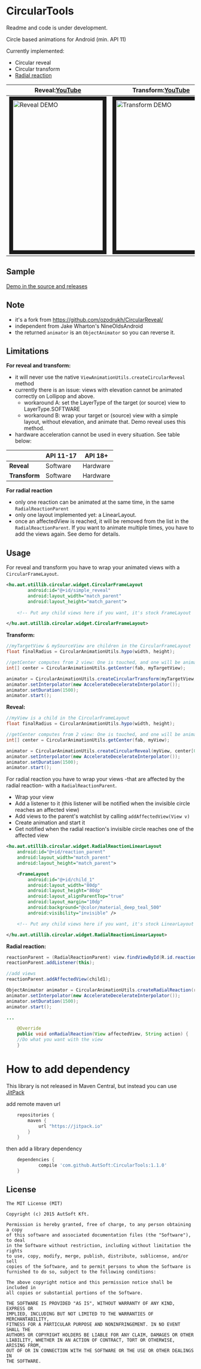 CircularTools
==============

Readme and code is under development.

Circle based animations for Android (min. API 11)

Currently implemented:
- Circular reveal
- Circular transform
- <a href="http://material-design.storage.googleapis.com/videos/animation-responsive-interation-radialReact-example_large_xhdpi.webm">Radial reaction</a>

|**Reveal:**<a href="https://youtu.be/g83nwbi33c0">YouTube</a>|**Transform:**<a href="https://youtu.be/96eBHwWxTiA">YouTube</a>|**Radial reaction:**<a href="https://youtu.be/jv6fs12UJHo">YouTube</a>|
|---------------|-----------|-----------|
|<img src="http://i.imgur.com/pT0UqHA.gif" alt="Reveal DEMO" width="240" height="400" border="10" />|<img src="http://i.imgur.com/QeaoLpD.gif" alt="Transform DEMO" width="240" height="400" border="10" />|<img src="http://i.imgur.com/XkPNT4V.gif" alt="Radial reaction DEMO" width="240" height="400" border="10" />|


Sample
------
<a href="https://github.com/Gordi90/CircularTools/releases">Demo in the source and releases</a>

Note
-----
- it's a fork from https://github.com/ozodrukh/CircularReveal/
- independent from Jake Wharton's NineOldsAndroid
- the returned `animator` is an `ObjectAnimator` so you can reverse it.
 
Limitations
-----------
**For reveal and transform:**
- it will never use the native `ViewAnimationUtils.createCircularReveal` method
- currently there is an issue: views with elevation cannot be animated correctly on Lollipop and above.
	- workaround A: set the LayerType of the target (or source) view to LayerType.SOFTWARE
	- workaround B: wrap your target or (source) view with a simple layout, without elevation, and animate that. Demo reveal uses this method.
- hardware acceleration cannot be used in every situation. See table below:

|               | API 11-17 |  API 18+  |
|---------------|-----------|-----------|
|   **Reveal**  |  Software |  Hardware |
| **Transform** |  Software |  Hardware |

**For radial reaction**
- only one reaction can be animated at the same time, in the same `RadialReactionParent`
- only one layout implemented yet: a LinearLayout.
- once an affectedView is reached, it will be removed from the list in the `RadialReactionParent`. If you want to animate multiple times, you have to add the views again. See demo for details.

Usage
------

For reveal and transform you have to wrap your animated views with a `CircularFrameLayout`.

```xml
<hu.aut.utillib.circular.widget.CircularFrameLayout
        android:id="@+id/simple_reveal"
        android:layout_width="match_parent"
        android:layout_height="match_parent">
    
    <!-- Put any child views here if you want, it's stock FrameLayout  -->

</hu.aut.utillib.circular.widget.CircularFrameLayout>
```
**Transform:**
```java
//myTargetView & mySourceView are children in the CircularFrameLayout
float finalRadius = CircularAnimationUtils.hypo(width, height);

//getCenter computes from 2 view: One is touched, and one will be animated, but you can use anything for center
int[] center = CircularAnimationUtils.getCenter(fab, myTargetView);

animator = CircularAnimationUtils.createCircularTransform(myTargetView, mySourceView, center[0], center[1], 0F, finalRadius);
animator.setInterpolator(new AccelerateDecelerateInterpolator());
animator.setDuration(1500);
animator.start();

```

**Reveal:**
```java
//myView is a child in the CircularFrameLayout
float finalRadius = CircularAnimationUtils.hypo(width, height);

//getCenter computes from 2 view: One is touched, and one will be animated, but you can use anything for center
int[] center = CircularAnimationUtils.getCenter(fab, myView);

animator = CircularAnimationUtils.createCircularReveal(myView, center[0], center[1], 0, finalRadius);
animator.setInterpolator(new AccelerateDecelerateInterpolator());
animator.setDuration(1500);
animator.start();      

```

For radial reaction you have to wrap your views -that are affected by the radial reaction- with a `RadialReactionParent`. 
- Wrap your view
- Add a listener to it (this listener will be notified when the invisible circle reaches an affected view)
- Add views to the parent's watchlist by calling `addAffectedView(View v)`
- Create animation and start it
- Get notified when the radial reaction's invisible circle reaches one of the affected view

```xml
<hu.aut.utillib.circular.widget.RadialReactionLinearLayout 
    android:id="@+id/reaction_parent"
    android:layout_width="match_parent"
    android:layout_height="match_parent">

	<FrameLayout
		android:id="@+id/child_1"
		android:layout_width="80dp"
		android:layout_height="80dp"
		android:layout_alignParentTop="true"
		android:layout_margin="10dp"
		android:background="@color/material_deep_teal_500"
		android:visibility="invisible" />

    <!-- Put any child views here if you want, it's stock LinearLayout -->

</hu.aut.utillib.circular.widget.RadialReactionLinearLayout>
```
**Radial reaction:**
```java
reactionParent = (RadialReactionParent) view.findViewById(R.id.reaction_parent);
reactionParent.addListener(this);

//add views
reactionParent.addAffectedView(child1);

ObjectAnimator animator = CircularAnimationUtils.createRadialReaction(reactionParent, fab, "action");
animator.setInterpolator(new AccelerateDecelerateInterpolator());
animator.setDuration(1500);
animator.start();

...

    @Override
    public void onRadialReaction(View affectedView, String action) {
	//Do what you want with the view    
    }

```

How to add dependency
=====================

This library is not released in Maven Central, but instead you can use [JitPack](https://www.jitpack.io/)

add remote maven url

```groovy
	repositories {
	    maven {
	        url "https://jitpack.io"
	    }
	}
```

then add a library dependency

```groovy
	dependencies {
	        compile 'com.github.AutSoft:CircularTools:1.1.0'
	}
```


License
--------

    The MIT License (MIT)

    Copyright (c) 2015 AutSoft Kft.
    
    Permission is hereby granted, free of charge, to any person obtaining a copy
    of this software and associated documentation files (the "Software"), to deal
    in the Software without restriction, including without limitation the rights
    to use, copy, modify, merge, publish, distribute, sublicense, and/or sell
    copies of the Software, and to permit persons to whom the Software is
    furnished to do so, subject to the following conditions:
    
    The above copyright notice and this permission notice shall be included in
    all copies or substantial portions of the Software.
    
    THE SOFTWARE IS PROVIDED "AS IS", WITHOUT WARRANTY OF ANY KIND, EXPRESS OR
    IMPLIED, INCLUDING BUT NOT LIMITED TO THE WARRANTIES OF MERCHANTABILITY,
    FITNESS FOR A PARTICULAR PURPOSE AND NONINFRINGEMENT. IN NO EVENT SHALL THE
    AUTHORS OR COPYRIGHT HOLDERS BE LIABLE FOR ANY CLAIM, DAMAGES OR OTHER
    LIABILITY, WHETHER IN AN ACTION OF CONTRACT, TORT OR OTHERWISE, ARISING FROM,
    OUT OF OR IN CONNECTION WITH THE SOFTWARE OR THE USE OR OTHER DEALINGS IN
    THE SOFTWARE.
